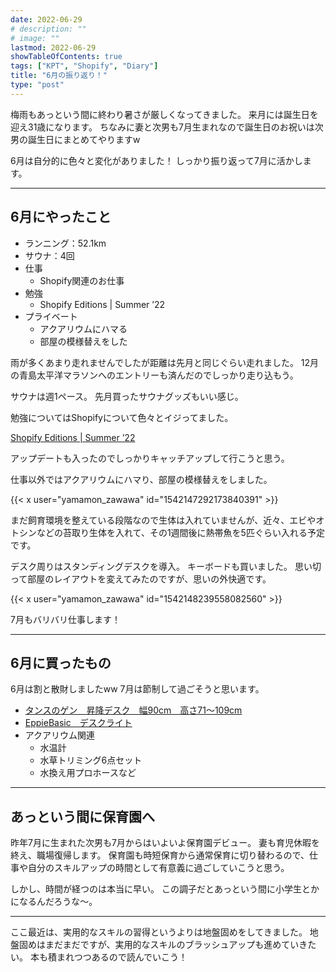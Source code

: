 ```yaml
---
date: 2022-06-29
# description: ""
# image: ""
lastmod: 2022-06-29
showTableOfContents: true
tags: ["KPT", "Shopify", "Diary"]
title: "6月の振り返り！"
type: "post"
---
```


梅雨もあっという間に終わり暑さが厳しくなってきました。
来月には誕生日を迎え31歳になります。
ちなみに妻と次男も7月生まれなので誕生日のお祝いは次男の誕生日にまとめてやりますw

6月は自分的に色々と変化がありました！
しっかり振り返って7月に活かします。

---

## 6月にやったこと

- ランニング：52.1km
- サウナ：4回
- 仕事
  - Shopify関連のお仕事
- 勉強
  - Shopify Editions | Summer ’22
- プライベート
  - アクアリウムにハマる
  - 部屋の模様替えをした

雨が多くあまり走れませんでしたが距離は先月と同じぐらい走れました。
12月の青島太平洋マラソンへのエントリーも済んだのでしっかり走り込もう。

サウナは週1ペース。
先月買ったサウナグッズもいい感じ。

勉強についてはShopifyについて色々とイジってました。

[Shopify Editions | Summer ’22](https://www.shopify.com//editions/summer2022/dev#built-for-shopify)

アップデートも入ったのでしっかりキャッチアップして行こうと思う。

仕事以外ではアクアリウムにハマり、部屋の模様替えをしました。

{{< x user="yamamon_zawawa" id="1542147292173840391" >}}

まだ飼育環境を整えている段階なので生体は入れていませんが、近々、エビやオトシンなどの苔取り生体を入れて、その1週間後に熱帯魚を5匹ぐらい入れる予定です。

デスク周りはスタンディングデスクを導入。
キーボードも買いました。
思い切って部屋のレイアウトを変えてみたのですが、思いの外快適です。

{{< x user="yamamon_zawawa" id="1542148239558082560" >}}

7月もバリバリ仕事します！

---


## 6月に買ったもの

6月は割と散財しましたww
7月は節制して過ごそうと思います。

- [タンスのゲン　昇降デスク　幅90cm　高さ71〜109cm](https://www.amazon.co.jp/gp/product/B08462JJJM/)
- [EppieBasic　デスクライト](https://www.amazon.co.jp/gp/product/B09F9986K3/)
- アクアリウム関連
  - 水温計
  - 水草トリミング6点セット
  - 水換え用プロホースなど

---

## あっという間に保育園へ

昨年7月に生まれた次男も7月からはいよいよ保育園デビュー。
妻も育児休暇を終え、職場復帰します。
保育園も時短保育から通常保育に切り替わるので、仕事や自分のスキルアップの時間として有意義に過ごしていこうと思う。

しかし、時間が経つのは本当に早い。
この調子だとあっという間に小学生とかになるんだろうな〜。

---

ここ最近は、実用的なスキルの習得というよりは地盤固めをしてきました。
地盤固めはまだまだですが、実用的なスキルのブラッシュアップも進めていきたい。
本も積まれつつあるので読んでいこう！
